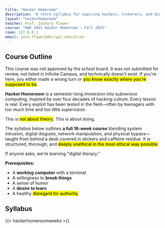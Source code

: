 ```yaml
---
title: "Hacker Homeroom"
description: "A retro syllabus for aspiring hackers, tinkerers, and digital explorers."
layout: "hackerhomeroom"
teacher: Prof. Zachary Flower
course: "HAK 1021 Hacker Homeroom - Fall 2025"
room: 127.0.0.1
email: zach.flower@decrypt.education
---
```


## Course Outline

This course was not approved by the school board. It was not submitted for review, not listed in Infinite Campus, and technically doesn't exist. If you're here, you either made a wrong turn or <mark>you know exactly where you're supposed to be</mark>.

**Hacker Homeroom** is a semester-long immersion into subversive computing, inspired by over four decades of hacking culture. Every lesson is real. Every exploit has been tested in the field—often by teenagers with too much time and too little supervision.

This is <mark>not about theory</mark>. This is about doing.

The syllabus below outlines **a full 18-week course** blending system intrusion, digital disguise, network manipulation, and physical bypass—taught from behind a desk covered in stickers and caffeine residue. It is structured, thorough, and <mark>deeply unethical in the most ethical way possible</mark>.

If anyone asks, we're learning "digital literacy."

**Prerequisites:**
- A **working computer** with a terminal
- A willingness to **break things**
- A sense of humor
- A **desire to learn**
- A healthy <mark>disregard for authority</mark>

## Syllabus

{{< hackerhomeroomweeks >}}